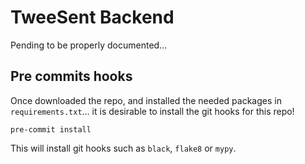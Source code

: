 # TweeSent Backend

Pending to be properly documented...

## Pre commits hooks

Once downloaded the repo, and installed the needed packages in `requirements.txt`... it is desirable to install the git hooks for this repo!

    pre-commit install

This will install git hooks such as `black`, `flake8` or `mypy`.
